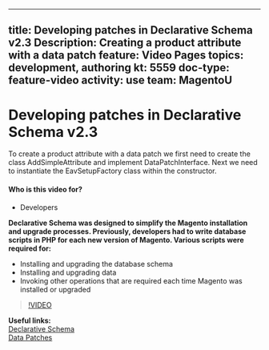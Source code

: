 
---
title: Developing patches in Declarative Schema v2.3
Description: Creating a product attribute with a data patch
feature: Video Pages
topics: development, authoring
kt: 5559
doc-type: feature-video
activity: use
team: MagentoU
---
# Developing patches in Declarative Schema v2.3

To create a product attribute with a data patch we first need to create the class AddSimpleAttribute and implement DataPatchInterface. Next we need to instantiate the EavSetupFactory class within the constructor.

#### Who is this video for?
* Developers

**Declarative Schema was designed to simplify the Magento installation and upgrade processes. Previously, developers had to write database scripts in PHP for each new version of Magento. Various scripts were required for:**
* Installing and upgrading the database schema
* Installing and upgrading data
* Invoking other operations that are required each time Magento was installed or upgraded

>[!VIDEO](https://video.tv.adobe.com/v/35455)

**Useful links:**
<br/>
[Declarative Schema](https://devdocs.magento.com/guides/v2.4/extension-dev-guide/declarative-schema/)
<br/>
[Data Patches](https://devdocs.magento.com/guides/v2.4/extension-dev-guide/declarative-schema/data-patches.html)
